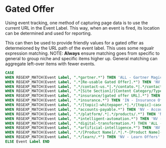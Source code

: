 # Gated Offer

Using event tracking, one method of capturing page data is to use the current URL in the Event Label. This way, when an event is fired, its location can be determined and used for reporting. 

This can then be used to provide friendly values for a gated offer as determeioned by the URL path of the event label. This uses some regualr expression matching. NOTE: **Always** ensure matching goes from specific to general to group niche and specific items higher up. General matching can aggregate left-over items with fewer events. 

```SQL
CASE
WHEN REGEXP_MATCH(Event Label, ".*gartner.*") THEN 'ALL - Gartner Magic Quadrant'
WHEN REGEXP_MATCH(Event Label, ".*[Re-usable Gated Offer].*") THEN 'NV - [Gated Offer Label]'1
WHEN REGEXP_MATCH(Event Label, ".*/contact-us.*|.*/contato.*|.*/contactez-nous.*|.*/kontakt.*|.*/contactenos/.*") THEN 'NV - Contact Us'
WHEN REGEXP_MATCH(Event Label, ".*[Site Section]/[Content Category/Type].*") THEN '[Business Unit] - [Content Category/Type Label]'
WHEN REGEXP_MATCH(Event Label, ".*insurance/[gated offer URL].*") THEN 'IN - [Gated Offer]'
WHEN REGEXP_MATCH(Event Label, ".*insurance.*") THEN 'IN - Insurance Offers'
WHEN REGEXP_MATCH(Event Label, ".*/[topic]-whitepaper.*|.*/[topic]-case-study/.*") THEN '[Business Unit] - [Gated Offer]'
WHEN REGEXP_MATCH(Event Label, ".*accounts-payable.*") THEN 'NV - Accounts Payable Offers'
WHEN REGEXP_MATCH(Event Label, ".*/platform/.*|.*/products/.*") THEN 'NV - Product and Platform Offers'
WHEN REGEXP_MATCH(Event Label, ".*intelligent-automation.*") THEN 'NV - Intelligent Automation'
WHEN REGEXP_MATCH(Event Label, ".*digital-transformation.*) THEN 'ALL - Digital Transformation'
WHEN REGEXP_MATCH(Event Label, ".*artificial-intelligence.*") THEN 'NV - Artificial Intelligence Offers'
WHEN REGEXP_MATCH(Event Label, ".*/[Product Name]/.*|.*-[Product Name]-.*") THEN 'NV - [Product Name] Offers'
WHEN REGEXP_MATCH(Event Label, ".*/learn/.*") THEN 'NV - Learn Offers'
ELSE Event Label END 
```
